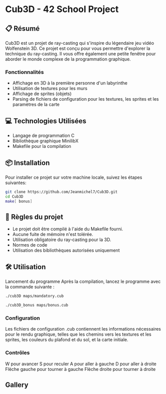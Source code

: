 # Cub3D - 42 School Project

## 📋 Résumé

Cub3D est un projet de ray-casting qui s'inspire du légendaire jeu vidéo Wolfenstein 3D. Ce projet est conçu pour vous permettre d'explorer la technique du ray-casting. Il vous offre également une petite fenêtre pour aborder le monde complexe de la programmation graphique.

### Fonctionnalités

- Affichage en 3D à la première personne d'un labyrinthe
- Utilisation de textures pour les murs
- Affichage de sprites (objets)
- Parsing de fichiers de configuration pour les textures, les sprites et les paramètres de la carte

## 💻 Technologies Utilisées

- Langage de programmation C
- Bibliothèque graphique MinilibX
- Makefile pour la compilation

## 📦 Installation

Pour installer ce projet sur votre machine locale, suivez les étapes suivantes:

```bash
git clone https://github.com/Jeanmichel7/Cub3D.git
cd Cub3D
make[ bonus]
```

## 📜 Règles du projet

- Le projet doit être compilé à l'aide du Makefile fourni.
- Aucune fuite de mémoire n'est tolérée.
- Utilisation obligatoire du ray-casting pour la 3D.
- Normes de code
- Utilisation des bibliothèques autorisées uniquement

## 🛠️ Utilisation

Lancement du programme
Après la compilation, lancez le programme avec la commande suivante :

```bash
./cub3D maps/mandatory.cub
```

```bash
./cub3D_bonus maps/bonus.cub
```

### Configuration

Les fichiers de configuration .cub contiennent les informations nécessaires pour le rendu graphique, telles que les chemins vers les textures et les sprites, les couleurs du plafond et du sol, et la carte initiale.

### Contrôles

W pour avancer
S pour reculer
A pour aller à gauche
D pour aller à droite
Flèche gauche pour tourner à gauche
Flèche droite pour tourner à droite

## Gallery

